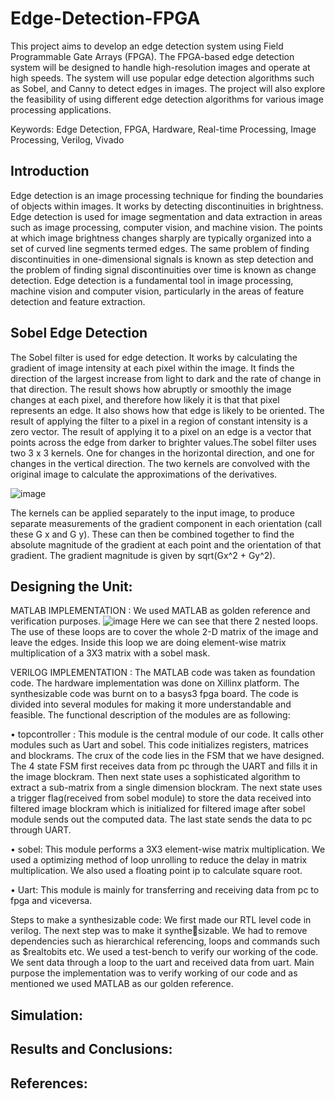 # Edge-Detection-FPGA

This project aims to develop an edge detection system using Field Programmable Gate Arrays (FPGA). The FPGA-based edge detection system will be designed to handle high-resolution images and operate at high speeds. The system will use popular edge detection algorithms such as Sobel, and Canny to detect edges in images. The project will also explore the feasibility of using different edge detection algorithms for various image processing applications.

Keywords: Edge Detection, FPGA, Hardware, Real-time Processing, Image Processing, Verilog, Vivado

## Introduction

Edge detection is an image processing technique for finding the boundaries of objects within images. It works by detecting discontinuities in brightness. Edge detection is used for image segmentation and data extraction in areas such as image processing, computer vision, and machine vision. The points at which image brightness changes sharply are typically organized into a set of curved line segments termed edges. The same problem of finding discontinuities in one-dimensional signals is known as step detection and the problem of finding signal discontinuities over time is known as change detection. Edge detection is a fundamental tool in image processing, machine vision and computer vision, particularly in the areas of feature detection and feature extraction.
## Sobel Edge Detection
The Sobel filter is used for edge detection. It works by calculating the gradient of image intensity at each pixel within the image. It finds the direction of the largest increase from light to dark and the rate of change in that direction. The result shows how abruptly or smoothly the image changes at each pixel, and therefore how likely it is that that pixel represents an edge. It also shows how that edge is likely to be oriented. The result of applying the filter to a pixel in a region of constant intensity is a zero vector. The result of applying it to a pixel on an edge is a vector that points across the edge from darker to brighter values.The sobel filter uses two 3 x 3 kernels. One for changes in the horizontal direction, and one for changes in the vertical direction. The two kernels are convolved with the original image to calculate the approximations of the derivatives.

![image](https://user-images.githubusercontent.com/121241278/229300999-5acf342c-9e8f-4785-bcc8-5268632ddecd.png)

The kernels can be applied separately to the input image, to produce separate measurements of the gradient component in each orientation (call these G x and G y).
These can then be combined together to find the absolute magnitude of the gradient
at each point and the orientation of that gradient. The gradient magnitude is given
by sqrt(Gx^2 + Gy^2).

## Designing the Unit:
MATLAB IMPLEMENTATION : 
We used MATLAB as golden reference and verification purposes.
![image](https://user-images.githubusercontent.com/121241278/229340475-4b97942d-661d-4624-9216-1f26c0973f85.png)
Here we can see that there 2 nested loops. The use of these loops are to cover the whole 2-D matrix of the image and leave the edges. Inside this loop we are doing element-wise matrix multiplication of a 3X3 matrix with a sobel mask.

VERILOG IMPLEMENTATION : 
The MATLAB code was taken as foundation code. The hardware implementation was done on Xillinx platform. The synthesizable code was burnt on to a basys3 fpga board.
The code is divided into several modules for making it more understandable and feasible. The functional description of the modules are as following:

• topcontroller : This module is the central module of our code. It calls other modules such as Uart and sobel. This code initializes registers, matrices and blockrams. The crux of the code lies in the FSM that we have designed. The 4 state FSM first receives data from pc through the UART and fills it in the image blockram. Then next state uses a sophisticated algorithm to extract a sub-matrix from a single dimension blockram. The next state uses a trigger flag(received from sobel module) to store the data received into filtered image blockram which is initialized for filtered image after sobel module sends out the computed data. The last state sends the data to pc through UART.

• sobel: This module performs a 3X3 element-wise matrix multiplication. We used a optimizing method of loop unrolling to reduce the delay in matrix multiplication. We also used a floating point ip to calculate square root.

• Uart: This module is mainly for transferring and receiving data from pc to fpga and viceversa.

Steps to make a synthesizable code: We first made our RTL level code in verilog. The next step was to make it synthesizable. We had to remove dependencies such as
hierarchical referencing, loops and commands such as $realtobits etc.
We used a test-bench to verify our working of the code. We sent data through a loop to the uart and received data from uart. Main purpose the implementation was to verify working of our code and as mentioned we used MATLAB as our golden reference.
## Simulation:

## Results and Conclusions:

## References:
